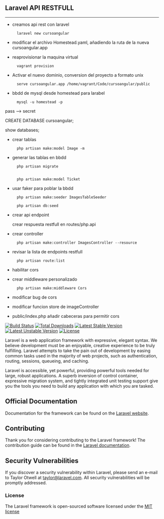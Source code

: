 ## Laravel API RESTFULL

-------------------------------

- creamos api rest con laravel

		laravel new cursoangular
- modificar el archivo Homestead.yaml, añadiendo la ruta de la nueva cursoangular.app


- reaprovisionar la maquina virtual

		vagrant provision

- Activar el nuevo dominio, conversion del proyecto a formato unix

		serve cursoangular.app /home/vagrant/Code/cursoangular/public


- bbdd de mysql desde homestead para larabel

		mysql -u homestead -p

pass --> secret

CREATE DATABASE cursoangular;

show databases;

- crear tablas

		php artisan make:model Image -m

- generar las tablas en bbdd

		php artisan migrate


		php artisan make:model Ticket


- usar faker para poblar la bbdd

		php artisan make:seeder ImagesTableSeeder

		php artisan db:seed

- crear api endpoint

	crear respuesta restfull en routes/php.api

- crear controller	
 
		php artisan make:controller ImagesController --resource

- revisar la lista de endpoints restfull

		php artisan route:list


- habilitar cors
- crear middleware personalizado

		php artisan make:middleware Cors

- modificar bug de cors

- modificar funcion store de imageController

- public/index.php añadir cabeceras para permitir cors



[![Build Status](https://travis-ci.org/laravel/framework.svg)](https://travis-ci.org/laravel/framework)
[![Total Downloads](https://poser.pugx.org/laravel/framework/d/total.svg)](https://packagist.org/packages/laravel/framework)
[![Latest Stable Version](https://poser.pugx.org/laravel/framework/v/stable.svg)](https://packagist.org/packages/laravel/framework)
[![Latest Unstable Version](https://poser.pugx.org/laravel/framework/v/unstable.svg)](https://packagist.org/packages/laravel/framework)
[![License](https://poser.pugx.org/laravel/framework/license.svg)](https://packagist.org/packages/laravel/framework)

Laravel is a web application framework with expressive, elegant syntax. We believe development must be an enjoyable, creative experience to be truly fulfilling. Laravel attempts to take the pain out of development by easing common tasks used in the majority of web projects, such as authentication, routing, sessions, queueing, and caching.

Laravel is accessible, yet powerful, providing powerful tools needed for large, robust applications. A superb inversion of control container, expressive migration system, and tightly integrated unit testing support give you the tools you need to build any application with which you are tasked.

## Official Documentation

Documentation for the framework can be found on the [Laravel website](http://laravel.com/docs).

## Contributing

Thank you for considering contributing to the Laravel framework! The contribution guide can be found in the [Laravel documentation](http://laravel.com/docs/contributions).

## Security Vulnerabilities

If you discover a security vulnerability within Laravel, please send an e-mail to Taylor Otwell at taylor@laravel.com. All security vulnerabilities will be promptly addressed.

### License

The Laravel framework is open-sourced software licensed under the [MIT license](http://opensource.org/licenses/MIT)
